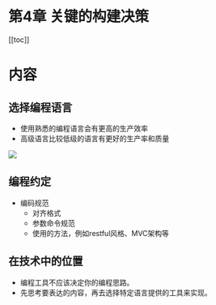 # 第4章 关键的构建决策

[[toc]]

# 内容

## 选择编程语言

* 使用熟悉的编程语言会有更高的生产效率
* 高级语言比较低级的语言有更好的生产率和质量

![](/_images/book-note/codeComplete/高级语言和C比较.png)

## 编程约定

* 编码规范
    * 对齐格式
    * 参数命令规范
    * 使用的方法，例如restful风格、MVC架构等

## 在技术中的位置

* 编程工具不应该决定你的编程思路。
* 先思考要表达的内容，再去选择特定语言提供的工具来实现。


